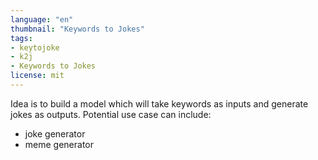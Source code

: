 ```yaml
---
language: "en"
thumbnail: "Keywords to Jokes"
tags:
- keytojoke
- k2j
- Keywords to Jokes
license: mit
---
```

Idea is to build a model which will take keywords as inputs and generate jokes as outputs.
Potential use case can include: 
- joke generator
- meme generator